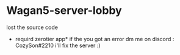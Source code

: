# Wagan5-server-lobby
lost the source code 


* requird zerotier app*
if the you got an error dm me on discord : CozySon#2210 i'll fix the server :)
